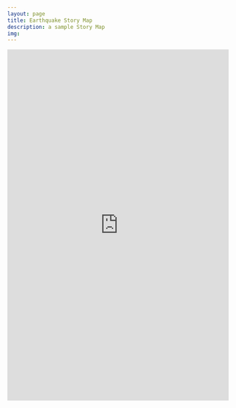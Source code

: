 ```yaml
---
layout: page
title: Earthquake Story Map
description: a sample Story Map
img: 
---
```


<iframe src="https://uploads.knightlab.com/storymapjs/7f907c3a84dd2c0c7237920a2a3f4a6a/1906-earthquake/index.html" frameborder="0" width="100%" height="800"></iframe>
